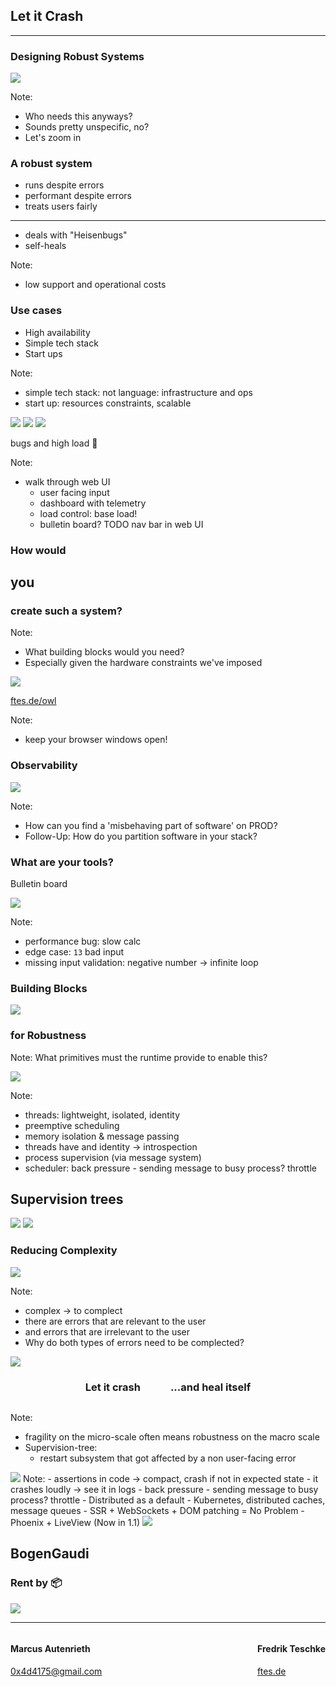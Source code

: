 <!-- Freddy -->
<!-- Use external markdown resource, separate slides by three newlines; vertical slides by two newlines -->
## Let it Crash
----
### Designing Robust Systems


<img src="img/robustness_air_quotes.jpg" class="r-stretch" />

Note:
- Who needs this anyways?
- Sounds pretty unspecific, no?
- Let's zoom in


### A robust system
- runs despite errors
- performant despite errors
- treats users fairly
---
- deals with "Heisenbugs"
- self-heals

Note:
- low support and operational costs



### Use cases
- High availability
- Simple tech stack
- Start ups

Note:
- simple tech stack: not language: infrastructure and ops
- start up: resources constraints, scalable



<img src="img/robustness-vs-dx.jpg" class="r-stretch" />



<!-- Marcus -->
<img src="img/demo-time.jpg" class="r-stretch" />

<img src="img/hetzner-box.avif" class="r-stretch" />

bugs and high load 🐞

Note:
- walk through web UI
  - user facing input
  - dashboard with telemetry
  - load control: base load!
  - bulletin board?
TODO nav bar in web UI



### How would
## you
### create such a system?

Note:
- What building blocks would you need?
- Especially given the hardware constraints we've imposed



<img src="img/qrcode.png" class="r-stretch" />

[ftes.de/owl](https://ftes.de/owl)

Note:
- keep your browser windows open!


### Observability
<img src="img/observability.jpg" class="r-stretch" />

Note:
- How can you find a 'misbehaving part of software' on PROD?
- Follow-Up: How do you partition software in your stack?



### What are your tools?
Bulletin board


<!-- Freddy -->
<img src="img/sheldon-hunts-bugs.jpg" class="r-stretch" />

Note:
- performance bug: slow calc
- edge case: `13` bad input
- missing input validation: negative number -> infinite loop



### Building Blocks
<img src="img/legos.jpg" class="r-stretch" />

### for Robustness

Note:
What primitives must the runtime provide to enable this?



<img src="img/lego-plate-threads-meme.jpg" class="r-stretch" />

Note:
- threads: lightweight, isolated, identity
- preemptive scheduling
- memory isolation & message passing
- threads have and identity -> introspection
- process supervision (via message system)
- scheduler: back pressure - sending message to busy process? throttle


<!-- Marcus -->
## Supervision trees
<img src="img/lego-tree-2.avif" class="r-stretch" />



<img src="img/complecting-code-paths-spiderman.jpg" class="r-stretch" />



### Reducing Complexity
<img src="img/complect-tangled.jpg" class="r-stretch" />

Note:
- complex -> to complect
- there are errors that are relevant to the user
- and errors that are irrelevant to the user
- Why do both types of errors need to be complected?



<img src="img/just-restart-part-of-system.jpg" class="r-stretch" />
<div style="display: flex; gap: 3rem; justify-content: center;">
  <h3 class="fragment">Let it crash</h3>
  <h3 class="fragment">...and heal itself</h3>
</div>

Note:
- fragility on the micro-scale often means robustness on the macro scale
- Supervision-tree:
  - restart subsystem that got affected by a non user-facing error


<!-- Freddy -->
<img src="img/long-tail-of-benefits.jpg" class="r-stretch" />
Note:
- assertions in code -> compact, crash if not in expected state
- it crashes loudly -> see it in logs
- back pressure - sending message to busy process? throttle
- Distributed as a default
  - Kubernetes, distributed caches, message queues
- SSR + WebSockets + DOM patching = No Problem
  - Phoenix + LiveView (Now in 1.1)



<img src="img/robustness-and-dx.jpg" class="r-stretch" />



<!-- .slide: data-background-image="img/bogengaudi.avif" class="orange" -->
## BogenGaudi

<div class="r-stretch"></div>

### Rent by 📦



<img src="img/feedback.avif" class="r-stretch" />

---

<div style="display: flex; justify-content: space-between;">
<div>

#### Marcus Autenrieth
[0x4d4175@gmail.com](mailto:0x4d4175@gmail.com)

</div>
<div>

#### Fredrik Teschke
[ftes.de](https://ftes.de)

</div>
</div>

